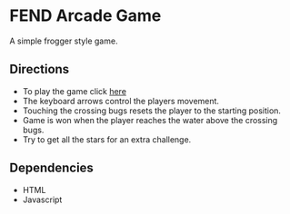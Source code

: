# FEND Arcade Game

A simple frogger style game.

## Directions

* To play the game click [here](https://htmlpreview.github.io/?https://github.com/Azure7x/frontend-nanodegree-arcade-game/blob/master/index.html)
* The keyboard arrows control the players movement.
* Touching the crossing bugs resets the player to the starting position.
* Game is won when the player reaches the water above the crossing bugs.
* Try to get all the stars for an extra challenge.

## Dependencies

* HTML
* Javascript
